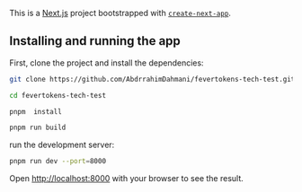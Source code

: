 This is a [Next.js](https://nextjs.org/) project bootstrapped with [`create-next-app`](https://github.com/vercel/next.js/tree/canary/packages/create-next-app).

## Installing and running the app

First, clone the project and install the dependencies:

```bash
git clone https://github.com/AbdrrahimDahmani/fevertokens-tech-test.git

cd fevertokens-tech-test

pnpm  install

pnpm run build
```

run the development server:

```bash
pnpm run dev --port=8000
```

Open [http://localhost:8000](http://localhost:8000) with your browser to see the result.
